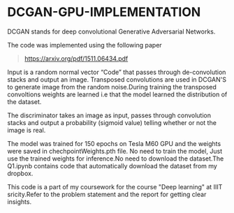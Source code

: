 # DCGAN-GPU-IMPLEMENTATION
DCGAN stands for deep convolutional Generative Adversarial Networks.

The code was implemented using the following paper  
  >https://arxiv.org/pdf/1511.06434.pdf


Input is a random normal vector “Code” that passes through de-convolution stacks and output an image.
Transposed convolutions are used in DCGAN'S to generate image from the random noise.During training the transposed convoltions weights are learned i.e that the model learned the distribution of the dataset.

The discriminator takes an image as input, passes through convolution stacks and output a probability (sigmoid value) telling whether or not the image is real.

The model was trained for 150 epochs on Tesla M60 GPU and the weights were saved in chechpointWeights.pth file.
No need to train the model, Just use the trained weights for inference.No need to download the dataset.The Q1.ipynb contains code that automatically download the dataset from my dropbox.

This code is a part of my coursework for the course "Deep learning" at IIIT sricity.Refer to the problem statement and the report for getting clear insights. 
